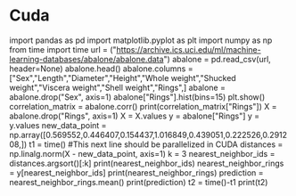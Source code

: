 # Cuda
import pandas as pd
import matplotlib.pyplot as plt
import numpy as np
from time import time
url = ("https://archive.ics.uci.edu/ml/machine-learning-databases/abalone/abalone.data")
abalone = pd.read_csv(url, header=None)
abalone.head()
abalone.columns = ["Sex","Length","Diameter","Height","Whole weight","Shucked weight","Viscera weight","Shell weight","Rings",]
abalone = abalone.drop("Sex", axis=1)
abalone["Rings"].hist(bins=15)
plt.show()
correlation_matrix = abalone.corr()
print(correlation_matrix["Rings"])
X = abalone.drop("Rings", axis=1)
X = X.values
y = abalone["Rings"]
y = y.values
new_data_point =
np.array([0.569552,0.446407,0.154437,1.016849,0.439051,0.222526,0.291208,])
t1 = time()
#This next line should be parallelized in CUDA
distances = np.linalg.norm(X - new_data_point, axis=1)
k = 3
nearest_neighbor_ids = distances.argsort()[:k]
print(nearest_neighbor_ids)
nearest_neighbor_rings = y[nearest_neighbor_ids]
print(nearest_neighbor_rings)
prediction = nearest_neighbor_rings.mean()
print(prediction)
t2 = time()-t1
print(t2)
